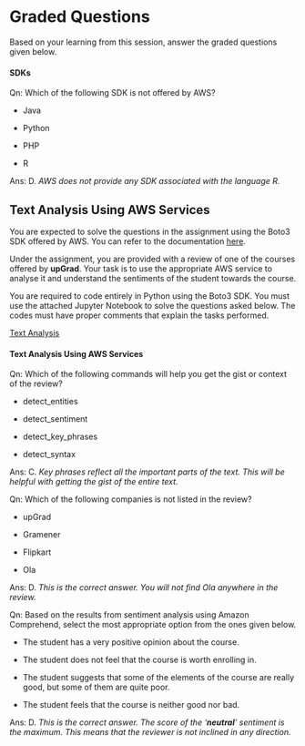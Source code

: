 # Graded Questions

Based on your learning from this session, answer the graded questions given below.

#### SDKs

Qn: Which of the following SDK is not offered by AWS?

- Java

- Python

- PHP

- R

Ans: D. *AWS does not provide any SDK associated with the language R.*

## Text Analysis Using AWS Services

You are expected to solve the questions in the assignment using the Boto3 SDK offered by AWS. You can refer to the documentation [here](https://boto3.amazonaws.com/v1/documentation/api/latest/index.html).

Under the assignment, you are provided with a review of one of the courses offered by **upGrad**. Your task is to use the appropriate AWS service to analyse it and understand the sentiments of the student towards the course.

You are required to code entirely in Python using the Boto3 SDK. You must use the attached Jupyter Notebook to solve the questions asked below. The codes must have proper comments that explain the tasks performed.

[Text Analysis](Graded_Questions.ipynb)

#### Text Analysis Using AWS Services

Qn: Which of the following commands will help you get the gist or context of the review?

- detect_entities

- detect_sentiment

- detect_key_phrases

- detect_syntax

Ans: C. *Key phrases reflect all the important parts of the text. This will be helpful with getting the gist of the entire text.*

Qn: Which of the following companies is not listed in the review?

- upGrad

- Gramener

- Flipkart

- Ola

Ans: D. *This is the correct answer. You will not find Ola anywhere in the review.*

Qn: Based on the results from sentiment analysis using Amazon Comprehend, select the most appropriate option from the ones given below.

- The student has a very positive opinion about the course.

- The student does not feel that the course is worth enrolling in.

- The student suggests that some of the elements of the course are really good, but some of them are quite poor.

- The student feels that the course is neither good nor bad.

Ans: D. *This is the correct answer. The score of the ‘**neutral**’ sentiment is the maximum. This means that the reviewer is not inclined in any direction.*
